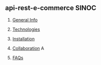 ## api-rest-e-commerce SINOC
1. [General Info](#general-info)
2. [Technologies](#technologies)
3. [Installation](#installation)

4. [Collaboration](#collaboration)
<span aria-hidden="true" class="line-numbers-rows"><span> A</span><span></span><span></span></span>
5. [FAQs](#faqs)<span aria-hidden="true" class="line-numbers-rows"><span></span><span></span><span></span><span></span><span></span><span></span></span>
